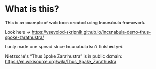 # What is this?

This is an example of web book created using Incunabula framework.

Look here → https://vsevolod-skripnik.github.io/incunabula-demo-thus-spoke-zarathustra/

I only made one spread since Incunabula isn't finished yet.

Nietzsche's “Thus Spoke Zarathustra” is in public domain: https://en.wikisource.org/wiki/Thus_Spake_Zarathustra
